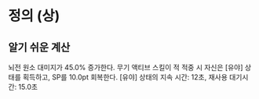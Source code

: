 # 정의 (상)

## 알기 쉬운 계산

뇌전 원소 대미지가 45.0% 증가한다. 무기 액티브 스킬이 적 적중 시 자신은 [유야] 상태를 획득하고, SP를 10.0pt 회복한다. [유야] 상태의 지속 시간: 12초, 재사용 대기시간: 15.0초
